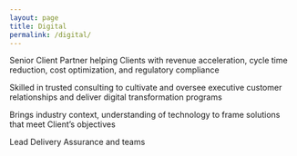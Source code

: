 ```yaml
---
layout: page
title: Digital 
permalink: /digital/
---
```


Senior Client Partner helping Clients with revenue acceleration, cycle time reduction, cost optimization, and regulatory compliance

Skilled in trusted consulting to cultivate and oversee executive customer relationships and deliver digital transformation programs

Brings industry context, understanding of technology to frame solutions that meet Client’s objectives 

Lead Delivery Assurance and teams
